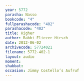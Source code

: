 ```yaml
---
year: 5772
parasha: Nasso
bookcode: "4"
fullparashacode: "402"
parashacode: "402"
title: Higher
author: Rabbi Eliezer Hirsch
date: 2012-06-02
archivecode: 57724021
filename: 5772-402-1
layout: audio
moment: 
shabbat: 
occasion: Jimmy Costello’s Aufruf
---
```

